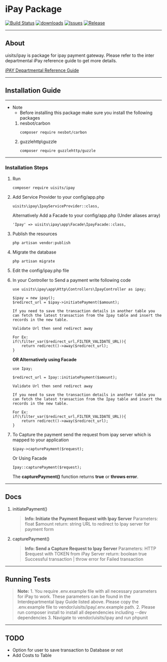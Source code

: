# iPay Package
[![Build Status](https://travis-ci.org/doge/wow.svg)](https://travis-ci.org/doge/wow)
[![downloads](https://img.shields.io/packagist/dt/uisits/ipay.svg?style=plastic)](https://img.shields.io/packagist/dt/uisits/ipay.svg?style=plastic)
[![Issues](https://img.shields.io/github/issues/uisits/ipay.svg)](https://github.com/uisits/ipay/issues)
[![Release](https://img.shields.io/github/release/uisits/ipay.svg?style=plastic)](https://github.com/uisits/ipay/releases)
***
## About
uisits/ipay is package for ipay payment gateway. Please refer to the inter departmental iPay reference guide to get more details.

[iPAY Departmental Reference Guide](https://drive.google.com/open?id=13XY_XSrydsaGZQNrKirC3XFWy_l-UGY0Z94AFbYzmv0)

***

## Installation Guide
***
- Note
    - Before installing this package make sure you install the following packages
    1. nesbot/carbon
        ```
        composer require nesbot/carbon
        ```
    2. guzzlehttp\guzzle
        ```
        composer require guzzlehttp/guzzle
        ```
***
### Installation Steps
1. Run
    ```
    composer require uisits/ipay
    ```
2. Add Service Provider to your config/app.php
    ```
    uisits\ipay\IpayServiceProvider::class,
    ```
    Alternatively Add a Facade to your config/app.php (Under aliases array)
    ```
    'Ipay' => uisits\ipay\app\Facade\IpayFacade::class,
    ```
3. Publish the resources
    ```
    php artisan vendor:publish
    ```
4. Migrate the database
    ```
    php artisan migrate
    ```
5. Edit the config/ipay.php file

6. In your Controller to Send a payment write following code
    ```
    use uisits\ipay\app\Http\Controllers\IpayController as ipay;

    $ipay = new ipay();
    $redirect_url = $ipay->initiatePayment($amount);

    If you need to save the transaction details in another table you can fetch the latest transaction from the Ipay table and insert the records in the new table.

    Validate Url then send redirect away

    For Ex:
    if(\filter_var($redirect_url,FILTER_VALIDATE_URL)){
        return redirect()->away($redirect_url);
    }

    ```
    **OR Alternatively using Facade**

    ```
    use Ipay;

    $redirect_url = Ipay::initiatePayment($amount);

    Validate Url then send redirect away

    If you need to save the transaction details in another table you can fetch the latest transaction from the Ipay table and insert the records in the new table.

    For Ex:
    if(\filter_var($redirect_url,FILTER_VALIDATE_URL)){
        return redirect()->away($redirect_url);
    }
    ```

7. To Capture the payment send the request from ipay server which is mapped to your application
    ```
    $ipay->capturePayment($request);
    ```
    Or Using Facade
    ```
    Ipay::capturePayment($request);
    ```
    The **capturePayment()** function returns **true** or **throws error**.

***
## Docs
1. initiatePayment()
    >**Info: Initiate the Payment Request with Ipay Server**
    Parameters: float $amount
    return: string URL to redirect to Ipay server for payment form
2. capturePayment()
    >**Info: Send a Capture Request to Ipay Server**
    Parameters: HTTP $request with TOKEN from iPay Server
    return: boolean true Successful transaction | throw error for Failed transaction
***
## Running Tests
>**Note:**
    1. You require .env.example file with all necessary parameters for iPay to work. These parameters can be found in the Interdepartmental Ipay Guide listed above. Please copy the .env.example file to vendor/uisits/ipay/.env.example path.
    2. Please run composer install to install all dependencies including --dev dependencies
    3. Navigate to vendor/uisits/ipay and run phpunit
***
## TODO
- Option for user to save transaction to Database or not
- Add Costs to Table